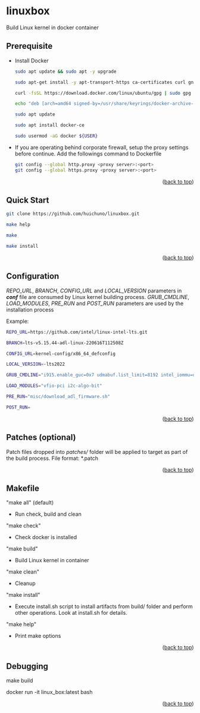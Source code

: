 <a name="readme-top"></a>

# linuxbox

Build Linux kernel in docker container


## Prerequisite

* Install Docker
  ```sh
  sudo apt update && sudo apt -y upgrade

  sudo apt-get install -y apt-transport-https ca-certificates curl gnupg lsb-release

  curl -fsSL https://download.docker.com/linux/ubuntu/gpg | sudo gpg --dearmor -o /usr/share/  keyrings/docker-archive-keyring.gpg

  echo "deb [arch=amd64 signed-by=/usr/share/keyrings/docker-archive-keyring.gpg] https://download.  docker.com/linux/ubuntu $(lsb_release -cs) stable" | sudo tee /etc/apt/sources.list.d/docker.list   > /dev/null

  sudo apt update

  sudo apt install docker-ce

  sudo usermod -aG docker ${USER}
  ```
* If you are operating behind corporate firewall, setup the proxy settings before continue. Add the followings command to Dockerfile
  ```sh
  git config --global http.proxy <proxy server>:<port>
  git config --global https.proxy <proxy server>:<port>
  ```

<p align="right">(<a href="#readme-top">back to top</a>)</p>


## Quick Start

```sh
git clone https://github.com/huichuno/linuxbox.git

make help

make

make install
```

<p align="right">(<a href="#readme-top">back to top</a>)</p>


## Configuration

*REPO_URL*, *BRANCH*, *CONFIG_URL* and *LOCAL_VERSION* parameters in ***conf*** file are consumed by Linux kernel building process. *GRUB_CMDLINE*, *LOAD_MODULES*, *PRE_RUN* and *POST_RUN* parameters are used by the installation process

Example:

```sh
REPO_URL=https://github.com/intel/linux-intel-lts.git

BRANCH=lts-v5.15.44-adl-linux-220616T112508Z

CONFIG_URL=kernel-config/x86_64_defconfig

LOCAL_VERSION=-lts2022

GRUB_CMDLINE="i915.enable_guc=0x7 udmabuf.list_limit=8192 intel_iommu=on i915.force_probe=* console=ttyS0,115200n8"

LOAD_MODULES="vfio-pci i2c-algo-bit"

PRE_RUN="misc/download_adl_firmware.sh"

POST_RUN=
```

<p align="right">(<a href="#readme-top">back to top</a>)</p>


## Patches (optional)

Patch files dropped into *patches/* folder will be applied to target as part of the build process.
File format: *.patch

<p align="right">(<a href="#readme-top">back to top</a>)</p>


## Makefile

"make all" (default)

- Run check, build and clean

"make check"

- Check docker is installed

"make build"

- Build Linux kernel in container

"make clean"

- Cleanup

"make install"

- Execute install.sh script to install artifacts from build/ folder and perform other operations. Look at install.sh for details.

"make help"

- Print make options

<p align="right">(<a href="#readme-top">back to top</a>)</p>


## Debugging

make build

docker run -it linux_box:latest bash

<p align="right">(<a href="#readme-top">back to top</a>)</p>